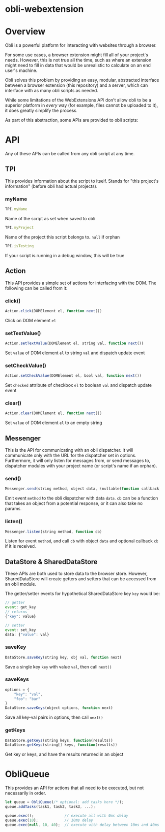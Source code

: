 # obli-webextension

# Overview

Obli is a powerful platform for interacting with websites through a browser.

For some use cases, a browser extension might fill all of your project's needs. However, this is not true all the time, such as where an extension might need to fill in data that would be unrealistic to calculate on an end user's machine.

Obli solves this problem by providing an easy, modular, abstracted interface between a browser extension (this repository) and a server, which can interface with as many obli scripts as needed.

While some limitations of the WebExtensions API don't allow obli to be a superior platform in _every_ way (for example, files cannot be uploaded to it), it does greatly simplify the process.

As part of this abstraction, some APIs are provided to obli scripts:

# API

Any of these APIs can be called from any obli script at any time.

## TPI
This provides information about the script to itself. Stands for "this project's information" (before obli had actual projects).

### myName
```js
TPI.myName
```
Name of the script as set when saved to obli

```js
TPI.myProject
```
Name of the project this script belongs to. `null` if orphan

```js
TPI.isTesting
```
If your script is running in a debug window, this will be true

## Action
This API provides a simple set of actions for interfacing with the DOM. The following can be called from it:

### click()
```js
Action.click(DOMElement el, function next())
```
Click on DOM element `el`

### setTextValue()
```js
Action.setTextValue(DOMElement el, string val, function next())
```
Set `value` of DOM element `el` to string `val` and dispatch update event 

### setCheckValue()
```js
Action.setCheckValue(DOMElement el, bool val, function next())
```
Set `checked` attribute of checkbox `el` to boolean `val` and dispatch update event 

### clear()
```js
Action.clear(DOMElement el, function next())
```
Set `value` of DOM element `el` to an empty string

## Messenger

This is the API for communicating with an obli dispatcher. It will communicate only with the URL for the dispatcher set in options. Furthermore, it will only listen for messages from, or send messages to, dispatcher modules with your project name (or script's name if an orphan).

### send()

```js
Messenger.send(string method, object data, (nullable)function callback)
```
Emit event `method` to the obli dispatcher with data `data`. `cb` can be a function that takes an object from a potential response, or it can also take no params.

### listen()
```js
Messenger.listen(string method, function cb)
```
Listen for event `method`, and call `cb` with object `data` and optional callback `cb` if it is received.

## DataStore &amp; SharedDataStore

These APIs are both used to store data to the browser store. However, SharedDataStore will create getters and setters that can be accessed from an obli module.

The getter/setter events for hypothetical SharedDataStore key `key` would be:

```js
// getter
event: get_key
// returns 
{"key": value}

// setter
event: set_key
data: {"value": val}
``` 

### saveKey
```js
DataStore.saveKey(string key, obj val, function next)
```
Save a single key `key` with value `val`, then call `next()`

### saveKeys
```js
options = {
	"key": "val",
	"foo": "bar"
}
DataStore.saveKeys(object options, function next)
```
Save all key-val pairs in options, then call `next()`

### getKeys
```js
DataStore.getKeys(string keys, function(results))
DataStore.getKeys(string[] keys, function(results))
```
Get key or keys, and have the results returned in an object

# ObliQueue

This provides an API for actions that all need to be executed, but not necessarily in order.

```js
let queue = ObliQueue(/* optional: add tasks here */);
queue.addTasks(task1, task2, task3, ...);

queue.exec();              // execute all with 0ms delay
queue.exec(10);            // 10ms delay
queue.exec(null, 10, 40);  // execute with delay between 10ms and 40ms
```

